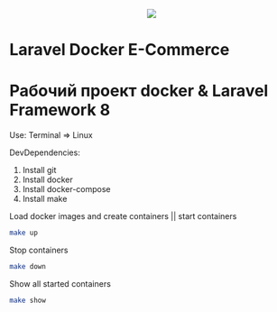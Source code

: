 <p align="center"><img src="https://laravel.com/assets/img/components/logo-laravel.svg"></p>

# Laravel Docker E-Commerce
# Рабочий проект docker & Laravel Framework 8

Use:
Terminal => Linux

DevDependencies:
1. Install git
2. Install docker
3. Install docker-compose
4. Install make

Load docker images and create containers || start containers
```bash
make up
```

Stop containers
```bash
make down
```

Show all started containers
```bash
make show
```

